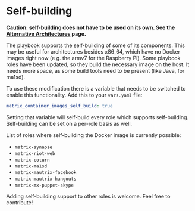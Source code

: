 # Self-building

**Caution: self-building does not have to be used on its own. See the [Alternative Architectures](alternative-architectures.md) page.**

The playbook supports the self-building of some of its components. This may be useful for architectures besides x86_64, which have no Docker images right now (e g. the armv7 for the Raspberry Pi). Some playbook roles have been updated, so they build the necessary image on the host. It needs more space, as some build tools need to be present (like Java, for ma1sd).

To use these modification there is a variable that needs to be switched to enable this functionality. Add this to your `vars.yaml` file:
```yaml
matrix_container_images_self_build: true
```
Setting that variable will self-build every role which supports self-building. Self-building can be set on a per-role basis as well.

List of roles where self-building the Docker image is currently possible:
- `matrix-synapse`
- `matrix-riot-web`
- `matrix-coturn`
- `matrix-ma1sd`
- `matrix-mautrix-facebook`
- `matrix-mautrix-hangouts`
- `matrix-mx-puppet-skype`

Adding self-building support to other roles is welcome. Feel free to contribute!
